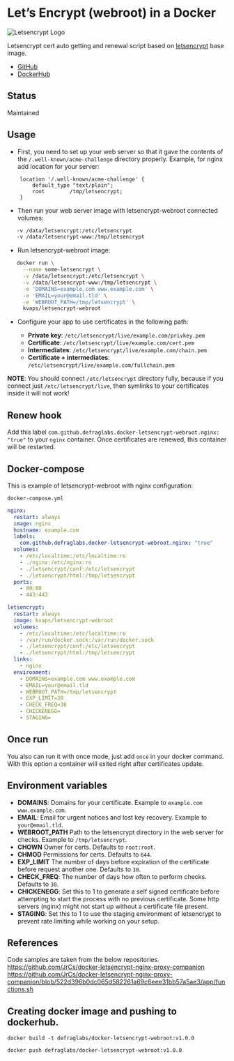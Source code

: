 # Let’s Encrypt (webroot) in a Docker
![Letsencrypt Logo](https://letsencrypt.org/images/letsencrypt-logo-horizontal.svg)

Letsencrypt cert auto getting and renewal script based on [letsencrypt](https://quay.io/repository/letsencrypt/letsencrypt) base image.

  - [GitHub](https://github.com/DefragLabs/docker-letsencrypt-webroot)
  - [DockerHub](https://hub.docker.com/r/defraglabs/docker-letsencrypt-webroot/)

## Status

Maintained

## Usage

* First, you need to set up your web server so that it gave the contents of the `/.well-known/acme-challenge` directory properly. 
  Example, for nginx add location for your server:
```nginx
    location '/.well-known/acme-challenge' {
        default_type "text/plain";
        root        /tmp/letsencrypt;
    }
```
* Then run your web server image with letsencrypt-webroot connected volumes:
```bash
   -v /data/letsencrypt:/etc/letsencrypt
   -v /data/letsencrypt-www:/tmp/letsencrypt
```
* Run letsencrypt-webroot image:
```bash
   docker run \
     --name some-letsencrypt \
     -v /data/letsencrypt:/etc/letsencrypt \
     -v /data/letsencrypt-www:/tmp/letsencrypt \
     -e 'DOMAINS=example.com www.example.com' \
     -e 'EMAIL=your@email.tld' \
     -e 'WEBROOT_PATH=/tmp/letsencrypt' \
     kvaps/letsencrypt-webroot
```

* Configure your app to use certificates in the following path:

  * **Private key**: `/etc/letsencrypt/live/example.com/privkey.pem`
  * **Certificate**: `/etc/letsencrypt/live/example.com/cert.pem`
  * **Intermediates**: `/etc/letsencrypt/live/example.com/chain.pem`
  * **Certificate + intermediates**: `/etc/letsencrypt/live/example.com/fullchain.pem`

**NOTE**: You should connect `/etc/letsencrypt` directory fully, because if you connect just `/etc/letsencrypt/live`, then symlinks to your certificates inside it will not work!



## Renew hook

Add this label `com.github.defraglabs.docker-letsencrypt-webroot.nginx: "true"` to your `nginx` container.
Once certificates are renewed, this container will be restarted.

## Docker-compose

This is example of letsencrypt-webroot with nginx configuration:

`docker-compose.yml`
```yaml
nginx:
  restart: always
  image: nginx
  hostname: example.com
  labels:
    com.github.defraglabs.docker-letsencrypt-webroot.nginx: "true"
  volumes:
    - /etc/localtime:/etc/localtime:ro
    - ./nginx:/etc/nginx:ro
    - ./letsencrypt/conf:/etc/letsencrypt
    - ./letsencrypt/html:/tmp/letsencrypt
  ports:
    - 80:80
    - 443:443

letsencrypt:
  restart: always
  image: kvaps/letsencrypt-webroot
  volumes:
    - /etc/localtime:/etc/localtime:ro
    - /var/run/docker.sock:/var/run/docker.sock
    - ./letsencrypt/conf:/etc/letsencrypt
    - ./letsencrypt/html:/tmp/letsencrypt
  links:
    - nginx
  environment:
    - DOMAINS=example.com www.example.com
    - EMAIL=your@email.tld
    - WEBROOT_PATH=/tmp/letsencrypt
    - EXP_LIMIT=30
    - CHECK_FREQ=30
    - CHICKENEGG=
    - STAGING=
```

## Once run

You also can run it with once mode, just add `once` in your docker command.
With this option a container will exited right after certificates update.

## Environment variables

* **DOMAINS**: Domains for your certificate. Example to `example.com www.example.com`.
* **EMAIL**: Email for urgent notices and lost key recovery. Example to `your@email.tld`.
* **WEBROOT_PATH** Path to the letsencrypt directory in the web server for checks. Example to `/tmp/letsencrypt`.
* **CHOWN** Owner for certs. Defaults to `root:root`.
* **CHMOD** Permissions for certs. Defaults to `644`.
* **EXP_LIMIT** The number of days before expiration of the certificate before request another one. Defaults to `30`.
* **CHECK_FREQ**: The number of days how often to perform checks. Defaults to `30`.
* **CHICKENEGG**: Set this to 1 to generate a self signed certificate before attempting to start the process with no previous certificate. Some http servers (nginx) might not start up without a certificate file present.
* **STAGING**: Set this to 1 to use the staging environment of letsencrypt to prevent rate limiting while working on your setup.

## References

Code samples are taken from the below repositories.
https://github.com/JrCs/docker-letsencrypt-nginx-proxy-companion
https://github.com/JrCs/docker-letsencrypt-nginx-proxy-companion/blob/522d396b0dc065d582261a69c6eee31bb57a5ae3/app/functions.sh

## Creating docker image and pushing to dockerhub.

`docker build -t defraglabs/docker-letsencrypt-webroot:v1.0.0`

`docker push defraglabs/docker-letsencrypt-webroot:v1.0.0`
